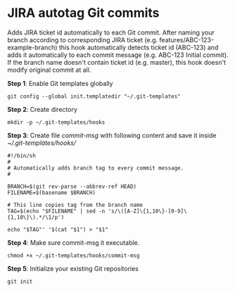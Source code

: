 # JIRA autotag Git commits
Adds JIRA ticket id automatically to each Git commit. After naming your branch according to corresponding JIRA ticket (e.g. features/ABC-123-example-branch) this hook automatically detects ticket id (ABC-123) and adds it automatically to each commit message (e.g. ABC-123 Initial commit). If the branch name doesn't contain ticket id (e.g. master), this hook doesn't modify original commit at all.

**Step 1**: Enable Git templates globally

```
git config --global init.templatedir "~/.git-templates"
```

**Step 2**: Create directory

```
mkdir -p ~/.git-templates/hooks
```

**Step 3**: Create file *commit-msg* with following content and save it inside *~/.git-templates/hooks/*

```
#!/bin/sh  
#
# Automatically adds branch tag to every commit message.
#

BRANCH=$(git rev-parse --abbrev-ref HEAD)
FILENAME=$(basename $BRANCH)

# This line copies tag from the branch name
TAG=$(echo "$FILENAME" | sed -n 's/\([A-Z]\{1,10\}-[0-9]\{1,10\}\).*/\1/p')

echo "$TAG"' '$(cat "$1") > "$1"
```

**Step 4**: Make sure commit-msg it executable.

```
chmod +x ~/.git-templates/hooks/commit-msg
```

**Step 5**: Initialize your existing Git repositories

```
git init
```
